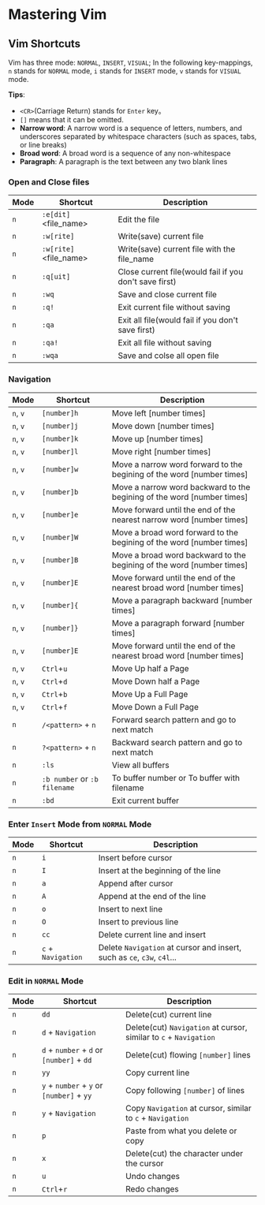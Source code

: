 # Mastering Vim

## Vim Shortcuts

Vim has three mode: `NORMAL`, `INSERT`, `VISUAL`; In the following key-mappings, `n` stands for `NORMAL` mode, `i` stands for `INSERT` mode, `v` stands for `VISUAL` mode.

**Tips**:

- `<CR>`(Carriage Return) stands for `Enter` key。
- `[]` means that it can be omitted.
- **Narrow word**: A narrow word is a sequence of letters, numbers, and underscores separated by whitespace characters (such as spaces, tabs, or line breaks)
- **Broad word**: A broad word is a sequence of any non-whitespace
- **Paragraph**: A paragraph is the text between any two blank lines

### Open and Close files

| Mode | Shortcut                   | Description                                            |
| ---- | -------------------------- | ------------------------------------------------------ |
| `n`  | `:e[dit]` <file_name><CR>  | Edit the file                                          |
| `n`  | `:w[rite]`<CR>             | Write(save) current file                               |
| `n`  | `:w[rite]` <file_name><CR> | Write(save) current file with the file_name            |
| `n`  | `:q[uit]`<CR>              | Close current file(would fail if you don't save first) |
| `n`  | `:wq`<CR>                  | Save and close current file                            |
| `n`  | `:q!`<CR>                  | Exit current file without saving                       |
| `n`  | `:qa`<CR>                  | Exit all file(would fail if you don't save first)      |
| `n`  | `:qa!`<CR>                 | Exit all file without saving                           |
| `n`  | `:wqa`<CR>                 | Save and colse all open file                           |

### Navigation

| Mode     | Shortcut                     | Description                                                            |
| -------- | ---------------------------- | ---------------------------------------------------------------------- |
| `n`, `v` | `[number]h`                  | Move left [number times]                                               |
| `n`, `v` | `[number]j`                  | Move down [number times]                                               |
| `n`, `v` | `[number]k`                  | Move up [number times]                                                 |
| `n`, `v` | `[number]l`                  | Move right [number times]                                              |
| `n`, `v` | `[number]w`                  | Move a narrow word forward to the begining of the word [number times]  |
| `n`, `v` | `[number]b`                  | Move a narrow word backward to the begining of the word [number times] |
| `n`, `v` | `[number]e`                  | Move forward until the end of the nearest narrow word [number times]   |
| `n`, `v` | `[number]W`                  | Move a broad word forward to the begining of the word [number times]   |
| `n`, `v` | `[number]B`                  | Move a broad word backward to the begining of the word [number times]  |
| `n`, `v` | `[number]E`                  | Move forward until the end of the nearest broad word [number times]    |
| `n`, `v` | `[number]{`                  | Move a paragraph backward [number times]                               |
| `n`, `v` | `[number]}`                  | Move a paragraph forward [number times]                                |
| `n`, `v` | `[number]E`                  | Move forward until the end of the nearest broad word [number times]    |
| `n`, `v` | `Ctrl`+`u`                   | Move Up half a Page                                                    |
| `n`, `v` | `Ctrl`+`d`                   | Move Down half a Page                                                  |
| `n`, `v` | `Ctrl`+`b`                   | Move Up a Full Page                                                    |
| `n`, `v` | `Ctrl`+`f`                   | Move Down a Full Page                                                  |
| `n`      | `/<pattern>`<CR> + `n`       | Forward search pattern and go to next match                            |
| `n`      | `?<pattern>`<CR> + `n`       | Backward search pattern and go to next match                           |
| `n`      | `:ls`                        | View all buffers                                                       |
| `n`      | `:b number` or `:b filename` | To buffer number or To buffer with filename                            |
| `n`      | `:bd`                        | Exit current buffer                                                    |

### Enter `Insert` Mode from `NORMAL` Mode

| Mode | Shortcut           | Description                                                             |
| ---- | ------------------ | ----------------------------------------------------------------------- |
| `n`  | `i`                | Insert before cursor                                                    |
| `n`  | `I`                | Insert at the beginning of the line                                     |
| `n`  | `a`                | Append after cursor                                                     |
| `n`  | `A`                | Append at the end of the line                                           |
| `n`  | `o`                | Insert to next line                                                     |
| `n`  | `O`                | Insert to previous line                                                 |
| `n`  | `cc`               | Delete current line and insert                                          |
| `n`  | `c` + `Navigation` | Delete `Navigation` at cursor and insert, such as `ce`, `c3w`, `c4l`... |

### Edit in `NORMAL` Mode

| Mode | Shortcut                                  | Description                                                       |
| ---- | ----------------------------------------- | ----------------------------------------------------------------- |
| `n`  | `dd`                                      | Delete(cut) current line                                          |
| `n`  | `d` + `Navigation`                        | Delete(cut) `Navigation` at cursor, similar to `c` + `Navigation` |
| `n`  | `d` + `number` + `d` or `[number]` + `dd` | Delete(cut) flowing `[number]` lines                              |
| `n`  | `yy`                                      | Copy current line                                                 |
| `n`  | `y` + `number` + `y` or `[number]` + `yy` | Copy following `[number]` of lines                                |
| `n`  | `y` + `Navigation`                        | Copy `Navigation` at cursor, similar to `c` + `Navigation`        |
| `n`  | `p`                                       | Paste from what you delete or copy                                |
| `n`  | `x`                                       | Delete(cut) the character under the cursor                        |
| `n`  | `u`                                       | Undo changes                                                      |
| `n`  | `Ctrl`+`r`                                | Redo changes                                                      |
